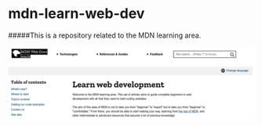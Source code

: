 # mdn-learn-web-dev

#####This is a repository related to the MDN learning area.

[<img align="left"  alt="mdn" width="800px" src="./images/mdn-learning-area.jpg" />][mdn]

[mdn]: https://developer.mozilla.org/en-US/docs/Learn
